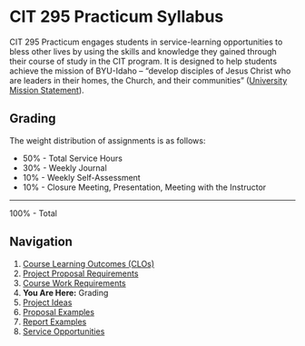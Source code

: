 # CIT 295 Practicum Syllabus
CIT 295 Practicum engages students in service-learning opportunities to bless other lives by
using the skills and knowledge they gained through their course of study in the CIT program. It
is designed to help students achieve the mission of BYU-Idaho – “develop disciples of Jesus
Christ who are leaders in their homes, the Church, and their communities” ([University Mission
Statement](https://www.byui.edu/about/byu-idaho-mission-statement)).

## Grading

The weight distribution of assignments is as follows:
- 50% - Total Service Hours
- 30% - Weekly Journal
- 10% - Weekly Self-Assessment
- 10% - Closure Meeting, Presentation, Meeting with the Instructor
------------------------------------------------------------------
100% - Total

## Navigation
1. [Course Learning Outcomes (CLOs)](https://cit295.github.io)
2. [Project Proposal Requirements](https://cit295.github.io/proposal_requirements)
3. [Course Work Requirements](https://cit295.github.io/course_work_requirements)
4. **You Are Here:** Grading
5. [Project Ideas](https://cit295.github.io/project_ideas)
6. [Proposal Examples](https://cit295.github.io/proposal_examples)
7. [Report Examples](https://cit295.github.io/report_examples)
8. [Service Opportunities](https://cit295.github.io/service_opportunities)
